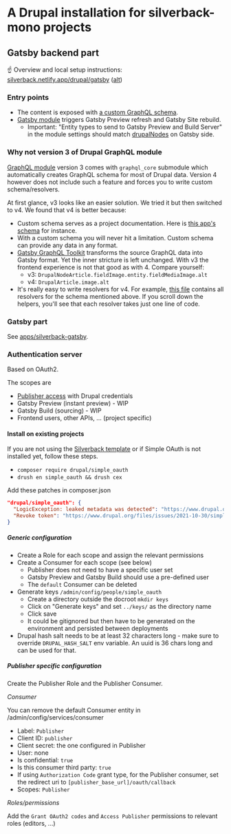 # A Drupal installation for silverback-mono projects

## Gatsby backend part

☝️ Overview and local setup instructions:
[silverback.netlify.app/drupal/gatsby](https://silverback.netlify.app/drupal/gatsby)
([alt](../silverback-website/docs/drupal/gatsby.mdx))

### Entry points

- The content is exposed with
  [a custom GraphQL schema](./web/modules/custom/silverback_gatsby_test).
- [Gatsby module](https://www.drupal.org/project/gatsby) triggers Gatsby Preview
  refresh and Gatsby Site rebuild.
  - Important: "Entity types to send to Gatsby Preview and Build Server" in the
    module settings should match
    [drupalNodes](../silverback-gatsby/src/gatsby-node-helpers/drupal-nodes.ts)
    on Gatsby side.

### Why not version 3 of Drupal GraphQL module

[GraphQL module](https://www.drupal.org/project/graphql) version 3 comes with
`graphql_core` submodule which automatically creates GraphQL schema for most of
Drupal data. Version 4 however does not include such a feature and forces you to
write custom schema/resolvers.

At first glance, v3 looks like an easier solution. We tried it but then switched
to v4. We found that v4 is better because:

- Custom schema serves as a project documentation. Here is
  [this app's schema](./web/modules/custom/silverback_gatsby_test/graphql/silverback_gatsby_test.graphqls)
  for instance.
- With a custom schema you will never hit a limitation. Custom schema can
  provide any data in any format.
- [Gatsby GraphQL Toolkit](https://github.com/gatsbyjs/gatsby-graphql-toolkit)
  transforms the source GraphQL data into Gatsby format. Yet the inner stricture
  is left unchanged. With v3 the frontend experience is not that good as with 4.
  Compare yourself:
  - v3: `DrupalNodeArticle.fieldImage.entity.fieldMediaImage.alt`
  - v4: `DrupalArticle.image.alt`
- It's really easy to write resolvers for v4. For example,
  [this file](./web/modules/custom/silverback_gatsby_test/src/Plugin/GraphQL/Schema/SilverbackGatsbyTestSchema.php)
  contains all resolvers for the schema mentioned above. If you scroll down the
  helpers, you'll see that each resolver takes just one line of code.

### Gatsby part

See [apps/silverback-gatsby](../silverback-gatsby).

### Authentication server

Based on OAuth2.

The scopes are

- [Publisher access](../../packages/npm/@amazeelabs/publisher/README.md#oauth2)
  with Drupal credentials
- Gatsby Preview (instant preview) - WIP
- Gatsby Build (sourcing) - WIP
- Frontend users, other APIs, ... (project specific)

#### Install on existing projects

If you are not using the
[Silverback template](https://github.com/AmazeeLabs/silverback-template) or if
Simple OAuth is not installed yet, follow these steps.

- `composer require drupal/simple_oauth`
- `drush en simple_oauth && drush cex`

Add these patches in composer.json

```json
"drupal/simple_oauth": {
  "LogicException: leaked metadata was detected": "https://www.drupal.org/files/issues/2023-01-17/logic_exception_leaked_metadata_was_detected-3334329-02.patch",
  "Revoke token": "https://www.drupal.org/files/issues/2021-10-30/simple_oauth-permit_logout_and_revoke_tokens-2945273-34.patch"
}
```

##### Generic configuration

- Create a Role for each scope and assign the relevant permissions
- Create a Consumer for each scope (see below)
  - Publisher does not need to have a specific user set
  - Gatsby Preview and Gatsby Build should use a pre-defined user
  - The `default` Consumer can be deleted
- Generate keys `/admin/config/people/simple_oauth`
  - Create a directory outside the docroot `mkdir keys`
  - Click on "Generate keys" and set `../keys/` as the directory name
  - Click save
  - It could be gitignored but then have to be generated on the environment and
    persisted between deployments
- Drupal hash salt needs to be at least 32 characters long - make sure to
  override `DRUPAL_HASH_SALT` env variable. An uuid is 36 chars long and can be
  used for that.

##### Publisher specific configuration

Create the Publisher Role and the Publisher Consumer.

_Consumer_

You can remove the default Consumer entity in /admin/config/services/consumer

- Label: `Publisher`
- Client ID: `publisher`
- Client secret: the one configured in Publisher
- User: none
- Is confidential: `true`
- Is this consumer third party: `true`
- If using `Authorization Code` grant type, for the Publisher consumer, set the
  redirect uri to `[publisher_base_url]/oauth/callback`
- Scopes: `Publisher`

_Roles/permissions_

Add the `Grant OAuth2 codes` and `Access Publisher` permissions to relevant
roles (editors, ...)

